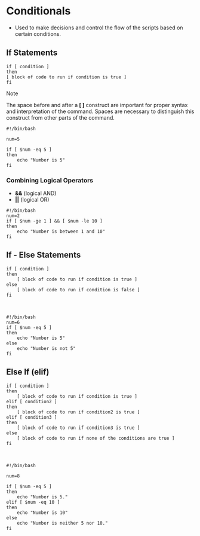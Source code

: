 # Conditionals
- Used to make decisions and control the flow of the scripts based on certain conditions.

## If Statements
```
if [ condition ]
then
[ block of code to run if condition is true ]
fi
```

> [!NOTE]  
> The space before and after a **[ ]** construct are important for proper syntax and interpretation of the command.
> Spaces are necessary to distinguish this construct from other parts of the command.

```
#!/bin/bash

num=5

if [ $num -eq 5 ]
then
    echo "Number is 5"
fi
```

### Combining Logical Operators
- **&&** (logical AND)  
- **||** (logical OR)  

```
#!/bin/bash
num=2
if [ $num -ge 1 ] && [ $num -le 10 ]
then
    echo "Number is between 1 and 10"
fi
```

## If - Else Statements

```
if [ condition ]
then
    [ block of code to run if condition is true ]
else
    [ block of code to run if condition is false ]
fi
```
<br>

```
#!/bin/bash
num=6
if [ $num -eq 5 ]
then
    echo "Number is 5"
else
    echo "Number is not 5"
fi
```

## Else If (elif)

```
if [ condition ]
then
    [ block of code to run if condition is true ]
elif [ condition2 ]
then
    [ block of code to run if condition2 is true ]
elif [ condition3 ]
then
    [ block of code to run if condition3 is true ]
else
    [ block of code to run if none of the conditions are true ]
fi
```

<br>

```
#!/bin/bash

num=8

if [ $num -eq 5 ]
then
    echo "Number is 5."
elif [ $num -eq 10 ]
then 
    echo "Number is 10"
else
    echo "Number is neither 5 nor 10."
fi
```